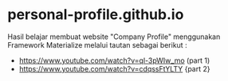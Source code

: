 # personal-profile.github.io
Hasil belajar membuat website "Company Profile" menggunakan Framework Materialize melalui tautan sebagai berikut :
- https://www.youtube.com/watch?v=ql-3pWIw_mo (part 1)
- https://www.youtube.com/watch?v=cdqssFtYLTY {part 2}
